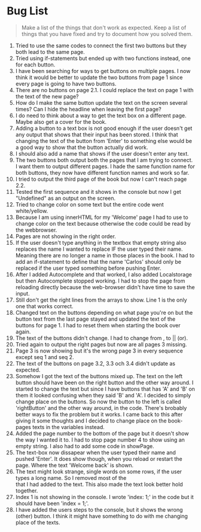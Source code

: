 # Bug List

> Make a list of the things that don't work as expected. Keep a list of things that you have fixed and try to document how you solved them.

1. Tried to use the same codes to connect the first two buttons but they both lead to the same page. 
2. Tried using if-statements but ended up with two functions instead, one for each button.  
3. I have been searching for ways to get buttons on multiple pages. I now think it would be better to update the two buttons from page 1 since every page is going to have two buttons.
4. There are no buttons on page 2.1. I could replace the text on page 1 with the text of the new page?
5. How do I make the same button update the text on the screen several times? Can I hide the headline when leaving the first page?
6. I do need to think about a way to get the text box on a different page. Maybe also get a cover for the book. 
7. Adding a button to a text box is not good enough if the user doesn't get any output that shows that their input has been stored. I think that changing the text of the button from 'Enter' to something else would be a good way to show that the button actually did work.
8. I should also add a name that shows if the user doesn't enter any text. 
9. The two buttons both output both the pages that I am trying to connect. I want them to output different pages. I hade the same function name for both buttons, they now have different function names and work so far. 
10. I tried to output the third page of the book but now I can't reach page 2.2.
11. Tested the first sequence and it shows in the console but now I get "Undefined" as an output on the screen. 
12. Tried to change color on some text but the entire code went white/yellow.
13. Because I am using innerHTML for my 'Welcome' page I had to use <span style></span> to change color on the text because otherwise the code could be read by the webbrowser. 
14. Pages are not showing in the right order.  
15. If the user doesn't type anything in the textbox that empty string also replaces the name I    wanted to replace IF the user typed their name. Meaning there are no longer a name in those  places in the book. I had to add an if-statement to define that the name 'Carlos' should only be replaced if the user typed something before pushing Enter.    
16. After I added Autocomplete and that worked, I also added Localstorage but then Autocomplete stopped working. I had to stop the page from reloading directly because the web-browser didn't have time to save the input.  
17. Still don't get the right lines from the arrays to show. Line 1 is the only one that works correct. 
18. Changed text on the buttons depending on what page you're on but the button text from the last page stayed and updated the text of the buttons for page 1. I had to reset them when starting the book over again. 
19. The text of the buttons didn't change. I had to change from , to || (or).
20. Tried again to output the right pages but now are all pages 3 missing. 
21. Page 3 is now showing but it's the wrong page 3 in every sequence except seq 1 and seq 2. 
22. The text of the buttons on page 3.2, 3.3 och 3.4 didn't update as expected. 
23. Somehow I got the text of the buttons mixed up. The text on the left button should have been on the right button and the other way around. I started to change the text but since I have buttons that has 'A' and 'B' on them it looked confusing when they said 'B' and 'A'. I decided to simply change place on the buttons. So now the button to the left is called 'rightButton' and the other way around, in the code. There's brobably better ways to fix the problem but it works. I came back to this after giving it some thoughts and I decided to change place on the book-pages texts in the variables instead.    
24. Added the page number to the bottom of the page but it doesn't show the way I wanted it to. I had to stop page number 4 to show using an empty string. I also had to add some code in showPage. 
25. The text-box now dissapear when the user typed their name and pushed 'Enter'. It does show though, when you reload or restart the page. Where the text 'Welcome back' is shown. 
26. The text might look strange, single words on some rows, if the user types a long name. So I removed most of the <br> that I had added to the text. This also made the text look better hold together.  
27. Index 1 is not showing in the console. I wrote 'index: 1;' in the code but it should have been 'index = 1;'. 
28. I have added the users steps to the console, but it shows the wrong (other) button. I think it might have something to do with me changing place of the texts.       